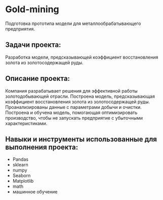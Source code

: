 # Gold-mining
Подготовка прототипа модели для металлообрабатывающего предприятия.

## Задачи проекта: 
Разработка модели, предсказывающей коэффициент восстановления золота из золотосодержащей руды.

## Описание проекта: 
Компания разрабатывает решения для эффективной работы золотодобывающей отрасли.
Построена модель, предсказывающая коэффициент восстановления золота из золотосодержащей руды. Проанализированы данные с параметрами добычи и очистки.
Построена и обучена модель, помогающая оптимизировать производство, чтобы не запускать предприятие с убыточными характеристиками.

## Навыки и инструменты использованные для выполнения проекта:
- Pandas
- sklearn
- numpy
- Seaborn
- Matplotlib
- math
- машинное обучение
